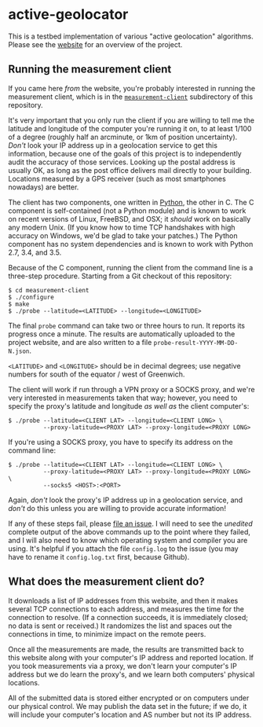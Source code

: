 # active-geolocator

This is a testbed implementation of various "active geolocation"
algorithms.  Please see the [website][] for an overview of the
project.

## Running the measurement client

If you came here _from_ the website, you're probably interested in
running the measurement client, which is in the
[`measurement-client`][measurement-client] subdirectory of this
repository.

It's very important that you only run the client if you are willing to
tell me the latitude and longitude of the computer you're running it
on, to at least 1/100 of a degree (roughly half an arcminute, or 1km
of position uncertainty).  _Don't_ look your IP address up in a
geolocation service to get this information, because one of the goals
of this project is to independently audit the accuracy of those
services.  Looking up the postal address is usually OK, as long as the
post office delivers mail directly to your building.  Locations
measured by a GPS receiver (such as most smartphones nowadays) are
better.

The client has two components, one written in [Python][], the other in
C.  The C component is self-contained (not a Python module) and is
known to work on recent versions of Linux, FreeBSD, and OSX; it
_should_ work on basically any modern Unix.  (If you know how to time
TCP handshakes with high accuracy on Windows, we'd be glad to take
your patches.)  The Python component has no system dependencies and is
known to work with Python 2.7, 3.4, and 3.5.

Because of the C component, running the client from the command line
is a three-step procedure.  Starting from a Git checkout of this
repository:

    $ cd measurement-client
    $ ./configure
    $ make
    $ ./probe --latitude=<LATITUDE> --longitude=<LONGITUDE>

The final `probe` command can take two or three hours to run.  It
reports its progress once a minute.  The results are automatically
uploaded to the project website, and are also written to a file
`probe-result-YYYY-MM-DD-N.json`.

`<LATITUDE>` and `<LONGITUDE>` should be in decimal degrees; use
negative numbers for south of the equator / west of Greenwich.

The client will work if run through a VPN proxy or a SOCKS proxy, and
we're very interested in measurements taken that way; however, you
need to specify the proxy's latitude and longitude _as well as_ the
client computer's:

    $ ./probe --latitude=<CLIENT LAT> --longitude=<CLIENT LONG> \
              --proxy-latitude=<PROXY LAT> --proxy-longitude=<PROXY LONG>

If you're using a SOCKS proxy, you have to specify its address on the
command line:

    $ ./probe --latitude=<CLIENT LAT> --longitude=<CLIENT LONG> \
              --proxy-latitude=<PROXY LAT> --proxy-longitude=<PROXY LONG> \
              --socks5 <HOST>:<PORT>

Again, _don't_ look the proxy's IP address up in a geolocation
service, and _don't_ do this unless you are willing to provide
accurate information!

If any of these steps fail, please [file an issue][].  I will need to
see the _unedited_ complete output of the above commands up to the
point where they failed, and I will also need to know which operating
system and compiler you are using.  It's helpful if you attach the
file `config.log` to the issue (you may have to rename it
`config.log.txt` first, because Github).

## What does the measurement client do?

It downloads a list of IP addresses from this website, and then it
makes several TCP connections to each address, and measures the time
for the connection to resolve.  (If a connection succeeds, it is
immediately closed; no data is sent or received.)  It randomizes the
list and spaces out the connections in time, to minimize impact on the
remote peers.

Once all the measurements are made, the results are transmitted back
to this website along with your computer's IP address and reported
location.  If you took measurements via a proxy, we don't learn your
computer's IP address but we do learn the proxy's, and we learn both
computers' physical locations.

All of the submitted data is stored either encrypted or on computers
under our physical control.  We may publish the data set in the
future; if we do, it will include your computer's location and AS
number but not its IP address.


[website]: https://hacks.owlfolio.org/active-geo/
[measurement-client]: https://github.com/zackw/active-geolocator/tree/master/measurement-client
[Python]: https://www.python.org/
[file an issue]: https://github.com/zackw/active-geolocator/issues/new

